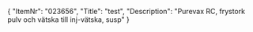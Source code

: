 {
  "ItemNr": "023656",
  "Title": "test",
  "Description": "Purevax RC, frystork pulv och vätska till inj-vätska, susp"
}